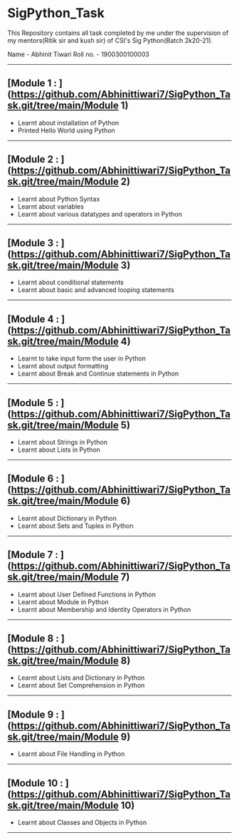 # SigPython_Task
This Repository contains all task completed by me under the supervision of my mentors(Ritik sir and kush sir) of CSI's Sig Python(Batch 2k20-21).

Name - Abhinit Tiwari
Roll no. - 1900300100003

---

<!-- OL -->
## [Module 1 : ](https://github.com/Abhinittiwari7/SigPython_Task.git/tree/main/Module 1)
<!-- UL -->
* Learnt about installation of Python
* Printed Hello World using Python

---

<!-- OL -->
##  [Module 2 : ](https://github.com/Abhinittiwari7/SigPython_Task.git/tree/main/Module 2)
<!-- UL -->
* Learnt about Python Syntax
* Learnt about variables
* Learnt about various datatypes and operators in Python

--- 

<!-- OL -->
##  [Module 3 : ](https://github.com/Abhinittiwari7/SigPython_Task.git/tree/main/Module 3)
<!-- UL -->
* Learnt about conditional statements
* Learnt about basic and advanced looping statements

---

<!-- OL -->
##  [Module 4 : ](https://github.com/Abhinittiwari7/SigPython_Task.git/tree/main/Module 4)
<!-- UL -->
* Learnt to take input form the user in Python
* Learnt about output formatting
* Learnt about Break and Continue statements in Python

---

<!-- OL -->
##  [Module 5 : ](https://github.com/Abhinittiwari7/SigPython_Task.git/tree/main/Module 5)
<!-- UL -->
* Learnt about Strings in Python
* Learnt about Lists in Python

---

<!-- OL -->
##  [Module 6 : ](https://github.com/Abhinittiwari7/SigPython_Task.git/tree/main/Module 6)
<!-- UL -->
* Learnt about Dictionary in Python
* Learnt about Sets and Tuples in Python

---

<!-- OL -->
##  [Module 7 : ](https://github.com/Abhinittiwari7/SigPython_Task.git/tree/main/Module 7)
<!-- UL -->
* Learnt about User Defined Functions in Python
* Learnt about Module in Python
* Learnt about Membership and Identity Operators in Python

---

<!-- OL -->
##  [Module 8 : ](https://github.com/Abhinittiwari7/SigPython_Task.git/tree/main/Module 8)
<!-- UL -->
* Learnt about Lists and Dictionary in Python
* Learnt about Set Comprehension in Python

---

<!-- OL -->
##  [Module 9 : ](https://github.com/Abhinittiwari7/SigPython_Task.git/tree/main/Module 9)
<!-- UL -->
* Learnt about File Handling in Python

---

<!-- OL -->
##  [Module 10 : ](https://github.com/Abhinittiwari7/SigPython_Task.git/tree/main/Module 10)
<!-- UL -->
* Learnt about Classes and Objects in Python

---